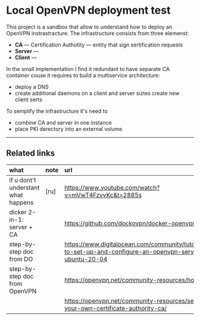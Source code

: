 # Local OpenVPN deployment test

This project is a sandbox that allow to understand how to deploy an OpenVPN instrastracture.
The infrastructure consists from three elemenst:
- **CA**     — Certification Authotity — entity that sign sertification requests
- **Server** —
- **Client** —

In the small implementation I find it redundant to have separate CA container couse it requires to
    build a multiservice architecture:
- deploy a DNS
- create additional daemons on a client and server siztes create new client serts

To semplify the infrastructure it's need to
- combine CA and server in one instance
- place PKI derectory into an external volume


---

## Related links

| what | note | url |
| :--- | :--- | :-- |
| if u dont't understant what happens | [ru] | https://www.youtube.com/watch?v=mVwT4FzvvKc&t=2885s |
| dicker 2-in-1: server + CA          |      | https://github.com/dockovpn/docker-openvpn |
| step-by-step doc from DO            |      | https://www.digitalocean.com/community/tutorials/how-to-set-up-and-configure-an-openvpn-server-on-ubuntu-20-04 |
| step-by-step doc from OpenVPN       |      | https://openvpn.net/community-resources/how-to/ |
|                                     |      | https://openvpn.net/community-resources/setting-up-your-own-certificate-authority-ca/ |
